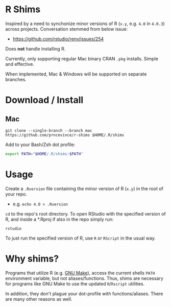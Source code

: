 # R Shims

Inspired by a need to synchonize minor versions of R (`x.y`, e.g. `4.0` in `4.0.3`) across projects. Conversation stemmed from below issue:
- https://github.com/rstudio/renv/issues/254

Does **not** handle installing R. 

Currently, only supporting regular Mac binary CRAN `.pkg` installs. Simple and effective. 

When implemented, Mac & Windows will be supported on separate branches.

# Download / Install

## Mac

`git clone --single-branch --branch mac https://github.com/prncevince/r-shims $HOME/.R/shims`

Add to your Bash/Zsh dot profile:

```bash
export PATH="$HOME/.R/shims:$PATH"
```

# Usage

Create a `.Rversion` file containing the minor version of R (`x.y`) in the root of your repo. 

- e.g. `echo 4.0 > .Rversion`

`cd` to the repo's root directory. To open RStudio with the specified version of R, and inside a *.Rproj if also in the repo simply run:

`rstudio`

To just run the specified version of R, use `R` or `RScript` in the usual way.

# Why shims?

Programs that utilize R (e.g. [GNU Make](https://www.gnu.org/software/make/)), access the current shells `PATH` environment variable, but not aliases/functions. Thus, shims are necessary for programs like GNU Make to use the updated `R`/`Rscript` utilities.

In addition, they don't plague your dot-profile with functions/aliases. There are many other reasons as well. 

